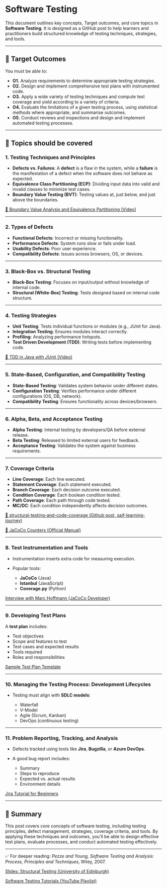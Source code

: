 # Software Testing

This document outlines key concepts, Target outcomes, and core topics in **Software Testing**. It is designed as a GitHub post to help learners and practitioners build structured knowledge of testing techniques, strategies, and tools.

---

## 🎯 Target Outcomes

You must be able to:

* **O1.** Analyze requirements to determine appropriate testing strategies.
* **O2.** Design and implement comprehensive test plans with instrumented code.
* **O3.** Apply a wide variety of testing techniques and compute test coverage and yield according to a variety of criteria.
* **O4.** Evaluate the limitations of a given testing process, using statistical methods where appropriate, and summarise outcomes.
* **O5.** Conduct reviews and inspections and design and implement automated testing processes.

---

## 📘 Topics should be covered

### 1. Testing Techniques and Principles

* **Defects vs. Failures**: A **defect** is a flaw in the system, while a **failure** is the manifestation of a defect when the software does not behave as expected.
* **Equivalence Class Partitioning (ECP)**: Dividing input data into valid and invalid classes to minimize test cases.
* **Boundary Value Testing (BVT)**: Testing values at, just below, and just above the boundaries.

<a href="https://www.youtube.com/watch?v=P1Hv2sUPKeM" target="_blank">🔗 Boundary Value Analysis and Equivalence Partitioning (Video)</a>

---

### 2. Types of Defects

* **Functional Defects**: Incorrect or missing functionality.
* **Performance Defects**: System runs slow or fails under load.
* **Usability Defects**: Poor user experience.
* **Compatibility Defects**: Issues across browsers, OS, or devices.

---

### 3. Black-Box vs. Structural Testing

* **Black-Box Testing**: Focuses on input/output without knowledge of internal code.
* **Structural (White-Box) Testing**: Tests designed based on internal code structure.

---

### 4. Testing Strategies

* **Unit Testing**: Tests individual functions or modules (e.g., JUnit for Java).
* **Integration Testing**: Ensures modules interact correctly.
* **Profiling**: Analyzing performance hotspots.
* **Test Driven Development (TDD)**: Writing tests before implementing code.

<a href="https://www.youtube.com/watch?v=Jv2uxzhPFl4" target="_blank">🔗 TDD in Java with JUnit (Video)</a>


---

### 5. State-Based, Configuration, and Compatibility Testing

* **State-Based Testing**: Validates system behavior under different states.
* **Configuration Testing**: Verifies performance under different configurations (OS, DB, network).
* **Compatibility Testing**: Ensures functionality across devices/browsers.

---

### 6. Alpha, Beta, and Acceptance Testing

* **Alpha Testing**: Internal testing by developers/QA before external release.
* **Beta Testing**: Released to limited external users for feedback.
* **Acceptance Testing**: Validates the system against business requirements.

---

### 7. Coverage Criteria

* **Line Coverage**: Each line executed.
* **Statement Coverage**: Each statement executed.
* **Branch Coverage**: Each decision outcome executed.
* **Condition Coverage**: Each boolean condition tested.
* **Path Coverage**: Each path through code tested.
* **MC/DC**: Each condition independently affects decision outcomes.

<a href="https://github.com/AHM-Saiful-Islam/saif-learning-journey/blob/main/structural-testing-and-code-coverage.md" target="_blank">🔗 structural-testing-and-code-coverage (Github post, saif-learning-journey)</a>

<a href="https://www.jacoco.org/jacoco/trunk/doc/counters.html" target="_blank">🔗 JaCoCo Counters (Official Manual)</a>

---

### 8. Test Instrumentation and Tools

* Instrumentation inserts extra code for measuring execution.
* Popular tools:

  * **JaCoCo** (Java)
  * **Istanbul** (JavaScript)
  * **Coverage.py** (Python)

<a href="http://www.se-radio.net/2018/05/se-radio-episode-324-marc-hoffmann-on-code-test-coverage-analysis-and-tools/" target="_blank">Interview with Marc Hoffmann (JaCoCo Developer)</a>

---

### 9. Developing Test Plans

A **test plan** includes:

* Test objectives
* Scope and features to test
* Test cases and expected results
* Tools required
* Roles and responsibilities

<a href="https://www.atlassian.com/software/confluence/resources/guides/how-to/test-plan#what-is-a-test-plan" target="_blank">Sample Test Plan Template</a>

---

### 10. Managing the Testing Process: Development Lifecycles

* Testing must align with **SDLC models**:

  * Waterfall
  * V-Model
  * Agile (Scrum, Kanban)
  * DevOps (continuous testing)

---

### 11. Problem Reporting, Tracking, and Analysis

* Defects tracked using tools like **Jira**, **Bugzilla**, or **Azure DevOps**.
* A good bug report includes:

  * Summary
  * Steps to reproduce
  * Expected vs. actual results
  * Environment details

<a href="https://www.youtube.com/watch?v=GWxMTvRGIpc" target="_blank">Jira Tutorial for Beginners</a>

---

## 📌 Summary

This post covers core concepts of software testing, including testing principles, defect management, strategies, coverage criteria, and tools. By applying these techniques and outcomes, you’ll be able to design effective test plans, evaluate processes, and conduct automated testing effectively.

---

✅ For deeper reading: *Pezze and Young, Software Testing and Analysis: Process, Principles and Techniques*, Wiley, 2007.

<a href="http://www.inf.ed.ac.uk/teaching/courses/st/2017-18/Ch12.pdf" target="_blank">Slides: Structural Testing (University of Edinburgh)</a>

<a href="https://www.youtube.com/playlist?list=PL9ooVrP1hQOEx3hECzXbp3l5gIoHCtMwG" target="_blank">Software Testing Tutorials (YouTube Playlist)</a>

